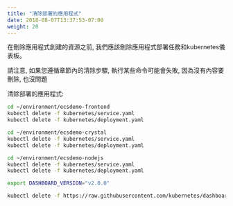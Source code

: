 ```yaml
---
title: "清除部署的應用程式"
date: 2018-08-07T13:37:53-07:00
weight: 20
---
```


在刪除應用程式創建的資源之前, 我們應該刪除應用程式部署任務和kubernetes儀表板。

請注意, 如果您遵循章節內的清除步驟, 執行某些命令可能會失敗, 因為沒有內容要刪除, 也沒問題

清除部署的應用程式:

```bash
cd ~/environment/ecsdemo-frontend
kubectl delete -f kubernetes/service.yaml
kubectl delete -f kubernetes/deployment.yaml

cd ~/environment/ecsdemo-crystal
kubectl delete -f kubernetes/service.yaml
kubectl delete -f kubernetes/deployment.yaml

cd ~/environment/ecsdemo-nodejs
kubectl delete -f kubernetes/service.yaml
kubectl delete -f kubernetes/deployment.yaml

export DASHBOARD_VERSION="v2.0.0"

kubectl delete -f https://raw.githubusercontent.com/kubernetes/dashboard/${DASHBOARD_VERSION}/src/deploy/recommended/kubernetes-dashboard.yaml
```

